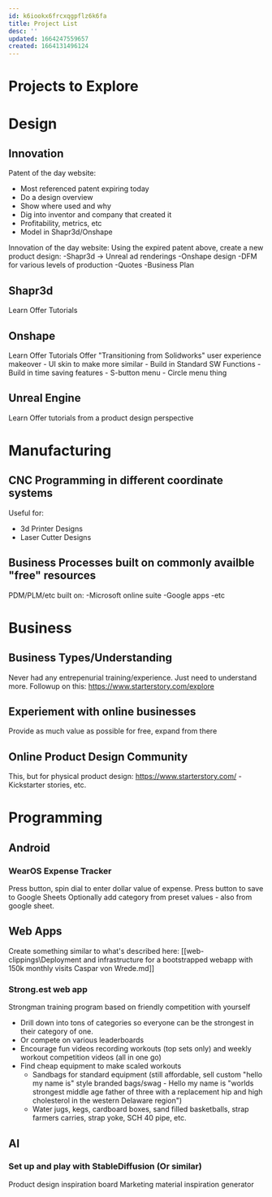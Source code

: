 ```yaml
---
id: k6iookx6frcxqgpflz6k6fa
title: Project List
desc: ''
updated: 1664247559657
created: 1664131496124
---
```


# Projects to Explore

# Design
## Innovation
Patent of the day website:
- Most referenced patent expiring today
- Do a design overview
- Show where used and why
- Dig into inventor and company that created it
- Profitability, metrics, etc
- Model in Shapr3d/Onshape

Innovation of the day website:
Using the expired patent above, create a new product design:
-Shapr3d -> Unreal ad renderings
-Onshape design
-DFM for various levels of production
-Quotes
-Business Plan

## Shapr3d
Learn
Offer Tutorials

## Onshape
Learn
Offer Tutorials
Offer "Transitioning from Solidworks" user experience makeover
    - UI skin to make more similar
    - Build in Standard SW Functions
    - Build in time saving features
        - S-button menu
        - Circle menu thing

## Unreal Engine
Learn
Offer tutorials from a product design perspective


# Manufacturing
## CNC Programming in different coordinate systems
Useful for:
- 3d Printer Designs
- Laser Cutter Designs

## Business Processes built on commonly availble "free" resources
PDM/PLM/etc built on:
-Microsoft online suite
-Google apps
-etc


# Business 
## Business Types/Understanding
Never had any entrepenurial training/experience. Just need to understand more.
Followup on this: https://www.starterstory.com/explore

## Experiement with online businesses
Provide as much value as possible for free, expand from there

## Online Product Design Community
This, but for physical product design: https://www.starterstory.com/
-Kickstarter stories, etc.

# Programming
## Android
### WearOS Expense Tracker
Press button, spin dial to enter dollar value of expense. Press button to save to Google Sheets
Optionally add category from preset values - also from google sheet. 

## Web Apps
Create something similar to what's described here: [[web-clippings\Deployment and infrastructure for a bootstrapped webapp with 150k monthly visits Caspar von Wrede.md]]

### Strong.est web app
Strongman training program based on friendly competition with yourself
- Drill down into tons of categories so everyone can be the strongest in their category of one. 
- Or compete on various leaderboards
- Encourage fun videos recording workouts (top sets only) and weekly workout competition videos (all in one go)
- Find cheap equipment to make scaled workouts
    - Sandbags for standard equipment (still affordable, sell custom "hello my name is" style branded bags/swag - Hello my name is "worlds strongest middle age father of three with a replacement hip and high cholesterol in the western Delaware region")
    - Water jugs, kegs, cardboard boxes, sand filled basketballs, strap farmers carries, strap yoke, SCH 40 pipe, etc.

## AI
### Set up and play with StableDiffusion (Or similar)
Product design inspiration board
Marketing material inspiration generator
